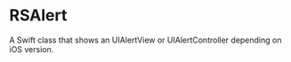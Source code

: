 RSAlert
=======

A Swift class that shows an UIAlertView or UIAlertController depending on iOS version.
